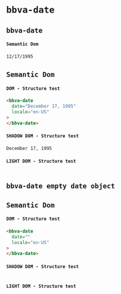 # `bbva-date`

## `bbva-date`

####   `Semantic Dom`

```html
12/17/1995

```

##   `Semantic Dom`

####     `DOM - Structure test`

```html
<bbva-date
  date="December 17, 1995"
  locale="en-US"
>
</bbva-date>

```

####     `SHADOW DOM - Structure test`

```html
December 17, 1995

```

####     `LIGHT DOM - Structure test`

```html

```

## `bbva-date empty date object`

##   `Semantic Dom`

####     `DOM - Structure test`

```html
<bbva-date
  date=""
  locale="en-US"
>
</bbva-date>

```

####     `SHADOW DOM - Structure test`

```html

```

####     `LIGHT DOM - Structure test`

```html

```

